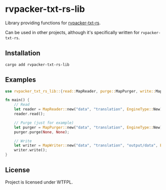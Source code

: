 # rvpacker-txt-rs-lib

Library providing functions for [rvpacker-txt-rs](https://github.com/savannstm/rvpacker-txt-rs).

Can be used in other projects, although it's specifically written for `rvpacker-txt-rs`.

## Installation

`cargo add rvpacker-txt-rs-lib`

## Examples

```rust
use rvpacker_txt_rs_lib::{read::MapReader, purge::MapPurger, write::MapWriter, types::EngineType};

fn main() {
    // Read
    let reader = MapReader::new("data", "translation", EngineType::New).logging(true);
    reader.read();

    // Purge (just for example)
    let purger = MapPurger::new("data", "translation", EngineType::New).logging(true);
    purger.purge(None, None);

    // Write
    let writer = MapWriter::new("data", "translation", "output/data", EngineType::New).logging(true);
    writer.write();
}
```

## License

Project is licensed under WTFPL.
